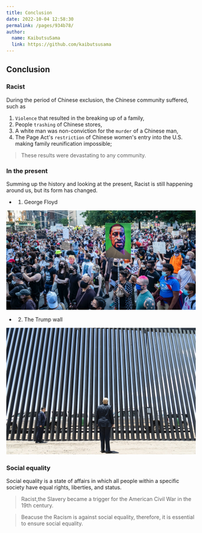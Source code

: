 ```yaml
---
title: Conclusion
date: 2022-10-04 12:58:30
permalink: /pages/934b78/
author: 
  name: KaibutsuSama
  link: https://github.com/kaibutsusama
---
```


## Conclusion

### Racist

During the period of Chinese exclusion, the Chinese community suffered, such as 

1. `Violence` that resulted in the breaking up of a family, 
2. People `trashing` of Chinese stores, 
3. A white man was non-conviction for the `murder` of a Chinese man, 
4. The Page Act's `restriction` of Chinese women's entry into the U.S. making family reunification impossible; 

> These results were devastating to any community.

### In the present

Summing up the history and looking at the present, Racist is still happening around us, but its form has changed.

- 1. George Floyd

![](../../../docs/.vuepress/public/img/kb.jpg)

- 2. The Trump wall

![](../../../docs/.vuepress/public/img/tw.jpg)

### Social equality

Social equality is a state of affairs in which all people within a specific society have equal rights, liberties, and status. 

> Racist,the Slavery became a trigger for the American Civil War in the 19th century.

> Beacuse the Racism is against social equality, therefore, it is essential to ensure social equality.